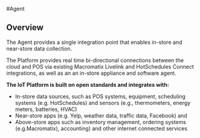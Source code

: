 #Agent

## Overview
The Agent provides a single integration point that enables in-store and near-store data collection.


The Platform provides real time bi-directional connections between the cloud and POS via
existing Macromatix Livelink and HotSchedules Connect integrations, as well as an
an in-store appliance and software agent.

**The IoT Platform is built on open standards and integrates with:**

* In-store data sources, such as POS systems, equipment, scheduling systems (e.g. HotSchedules) and sensors (e.g., thermometers, energy meters, batteries, HVAC)  
* Near-store apps (e.g. Yelp, weather data, traffic data, Facebook) and  
* Above-store apps such as inventory management, ordering systems (e.g.Macromatix), accounting) and other internet connected services  


